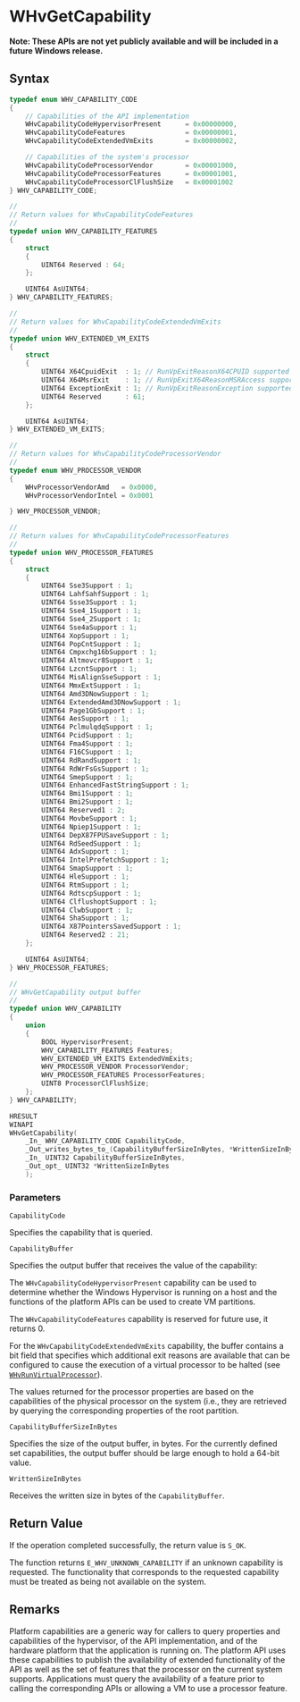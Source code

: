# WHvGetCapability
**Note: These APIs are not yet publicly available and will be included in a future Windows release.**


## Syntax
```C
typedef enum WHV_CAPABILITY_CODE
{
    // Capabilities of the API implementation
    WHvCapabilityCodeHypervisorPresent      = 0x00000000,
    WHvCapabilityCodeFeatures               = 0x00000001,
    WHvCapabilityCodeExtendedVmExits        = 0x00000002,

    // Capabilities of the system's processor
    WHvCapabilityCodeProcessorVendor        = 0x00001000,
    WHvCapabilityCodeProcessorFeatures      = 0x00001001,
    WHvCapabilityCodeProcessorClFlushSize   = 0x00001002
} WHV_CAPABILITY_CODE;

//
// Return values for WhvCapabilityCodeFeatures
//
typedef union WHV_CAPABILITY_FEATURES
{
    struct
    {
        UINT64 Reserved : 64;
    };

    UINT64 AsUINT64;
} WHV_CAPABILITY_FEATURES;

//
// Return values for WhvCapabilityCodeExtendedVmExits
//
typedef union WHV_EXTENDED_VM_EXITS
{
    struct
    {
        UINT64 X64CpuidExit  : 1; // RunVpExitReasonX64CPUID supported
        UINT64 X64MsrExit    : 1; // RunVpExitX64ReasonMSRAccess supported
        UINT64 ExceptionExit : 1; // RunVpExitReasonException supported
        UINT64 Reserved      : 61;
    };

    UINT64 AsUINT64;
} WHV_EXTENDED_VM_EXITS;

//
// Return values for WhvCapabilityCodeProcessorVendor
//
typedef enum WHV_PROCESSOR_VENDOR
{
    WHvProcessorVendorAmd   = 0x0000,
    WHvProcessorVendorIntel = 0x0001

} WHV_PROCESSOR_VENDOR;

//
// Return values for WhvCapabilityCodeProcessorFeatures
//
typedef union WHV_PROCESSOR_FEATURES
{
    struct
    {
        UINT64 Sse3Support : 1;
        UINT64 LahfSahfSupport : 1;
        UINT64 Ssse3Support : 1;
        UINT64 Sse4_1Support : 1;
        UINT64 Sse4_2Support : 1;
        UINT64 Sse4aSupport : 1;
        UINT64 XopSupport : 1;
        UINT64 PopCntSupport : 1;
        UINT64 Cmpxchg16bSupport : 1;
        UINT64 Altmovcr8Support : 1;
        UINT64 LzcntSupport : 1;
        UINT64 MisAlignSseSupport : 1;
        UINT64 MmxExtSupport : 1;
        UINT64 Amd3DNowSupport : 1;
        UINT64 ExtendedAmd3DNowSupport : 1;
        UINT64 Page1GbSupport : 1;
        UINT64 AesSupport : 1;
        UINT64 PclmulqdqSupport : 1;
        UINT64 PcidSupport : 1;
        UINT64 Fma4Support : 1;
        UINT64 F16CSupport : 1;
        UINT64 RdRandSupport : 1;
        UINT64 RdWrFsGsSupport : 1;
        UINT64 SmepSupport : 1;
        UINT64 EnhancedFastStringSupport : 1;
        UINT64 Bmi1Support : 1;
        UINT64 Bmi2Support : 1;
        UINT64 Reserved1 : 2;
        UINT64 MovbeSupport : 1;
        UINT64 Npiep1Support : 1;
        UINT64 DepX87FPUSaveSupport : 1;
        UINT64 RdSeedSupport : 1;
        UINT64 AdxSupport : 1;
        UINT64 IntelPrefetchSupport : 1;
        UINT64 SmapSupport : 1;
        UINT64 HleSupport : 1;
        UINT64 RtmSupport : 1;
        UINT64 RdtscpSupport : 1;
        UINT64 ClflushoptSupport : 1;
        UINT64 ClwbSupport : 1;
        UINT64 ShaSupport : 1;
        UINT64 X87PointersSavedSupport : 1;
        UINT64 Reserved2 : 21;
    };

    UINT64 AsUINT64;
} WHV_PROCESSOR_FEATURES;

//
// WHvGetCapability output buffer
//
typedef union WHV_CAPABILITY
{
    union
    {
        BOOL HypervisorPresent;
        WHV_CAPABILITY_FEATURES Features;
        WHV_EXTENDED_VM_EXITS ExtendedVmExits;
        WHV_PROCESSOR_VENDOR ProcessorVendor;
        WHV_PROCESSOR_FEATURES ProcessorFeatures;
        UINT8 ProcessorClFlushSize;
    };
} WHV_CAPABILITY;

HRESULT
WINAPI
WHvGetCapability(
    _In_ WHV_CAPABILITY_CODE CapabilityCode,
    _Out_writes_bytes_to_(CapabilityBufferSizeInBytes, *WrittenSizeInBytes) VOID* CapabilityBuffer,
    _In_ UINT32 CapabilityBufferSizeInBytes,
    _Out_opt_ UINT32 *WrittenSizeInBytes
    );
```

### Parameters

`CapabilityCode`

Specifies the capability that is queried.

`CapabilityBuffer`

Specifies the output buffer that receives the value of the capability:

The `WHvCapabilityCodeHypervisorPresent` capability can be used to determine whether the Windows Hypervisor is running on a host and the functions of the platform APIs can be used to create VM partitions.

The `WHvCapabilityCodeFeatures` capability is reserved for future use, it returns 0.

For the `WHvCapabilityCodeExtendedVmExits` capability, the buffer contains a bit field that specifies which additional exit reasons are available that can be configured to cause the execution of a virtual processor to be halted (see [`WHvRunVirtualProcessor`](WHvRunVirtualProcessor.md)).

The values returned for the processor properties are based on the capabilities of the physical processor on the system (i.e., they are retrieved by querying the corresponding properties of the root partition.

`CapabilityBufferSizeInBytes`

Specifies the size of the output buffer, in bytes. For the currently defined set capabilities, the output buffer should be large enough to hold a 64-bit value.

`WrittenSizeInBytes`

Receives the written size in bytes of the `CapabilityBuffer`.

## Return Value
If the operation completed successfully, the return value is `S_OK`.

The function returns `E_WHV_UNKNOWN_CAPABILITY` if an unknown capability is requested. The functionality that corresponds to the requested capability must be treated as being not available on the system.

## Remarks
Platform capabilities are a generic way for callers to query properties and capabilities of the hypervisor, of the API implementation, and of the hardware platform that the application is running on. The platform API uses these capabilities to publish the availability of extended functionality of the API as well as the set of features that the processor on the current system supports. Applications must query the availability of a feature prior to calling the corresponding APIs or allowing a VM to use a processor feature.

